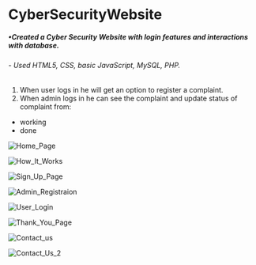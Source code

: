 # CyberSecurityWebsite


##### •Created a Cyber Security Website with login features and interactions with database.
###### - Used HTML5, CSS, basic JavaScript, MySQL, PHP.
1. When user logs in he will get an option to register a complaint.
2. When admin logs in he can see the complaint and update status of complaint from:
  * working
  * done

![Home_Page](https://user-images.githubusercontent.com/61280281/80700648-b49f8900-8afb-11ea-8a03-f792484594fd.png)

![How_It_Works](https://user-images.githubusercontent.com/61280281/80700760-e153a080-8afb-11ea-85c6-8a9d2d48160d.png)

![Sign_Up_Page](https://user-images.githubusercontent.com/61280281/80700832-fdefd880-8afb-11ea-89fc-7f577f223fd6.png)

![Admin_Registraion](https://user-images.githubusercontent.com/61280281/80700934-2ed00d80-8afc-11ea-9959-23ae81c72089.png)

![User_Login](https://user-images.githubusercontent.com/61280281/80701024-5aeb8e80-8afc-11ea-8452-ed82fa4c553a.png)

![Thank_You_Page](https://user-images.githubusercontent.com/61280281/80701077-6f2f8b80-8afc-11ea-9a5e-d8c59e7d6cc3.png)

![Contact_us](https://user-images.githubusercontent.com/61280281/80701159-971eef00-8afc-11ea-8009-7a69d1453a66.png)


![Contact_Us_2](https://user-images.githubusercontent.com/61280281/80701224-b1f16380-8afc-11ea-8164-6b984ce8cd84.png)
